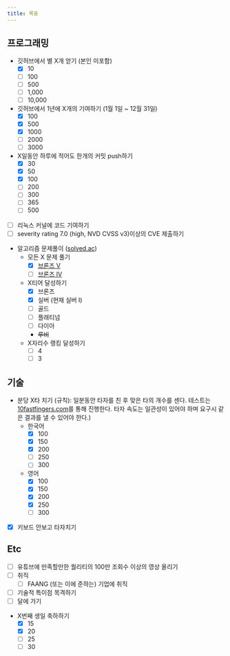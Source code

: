 ```yaml
---
title: 목표
---
```


## 프로그래밍

- 깃허브에서 별 X개 얻기 (본인 미포함)
  - [x] 10
  - [ ] 100
  - [ ] 500
  - [ ] 1,000
  - [ ] 10,000
- 깃허브에서 1년에 X개의 기여하기 (1월 1일 ~ 12월 31일)
  - [x] 100
  - [x] 500
  - [x] 1000
  - [ ] 2000
  - [ ] 3000
- X일동안 하루에 적어도 한개의 커밋 push하기
  - [x] 30
  - [x] 50
  - [x] 100
  - [ ] 200
  - [ ] 300
  - [ ] 365
  - [ ] 500
- [ ] 리눅스 커널에 코드 기여하기
- [ ] severity rating 7.0 (high, NVD CVSS v3)이상의 CVE 제출하기
- 알고리즘 문제풀이 ([solved.ac](https://solved.ac))
  - 모든 X 문제 풀기
    - [x] [브론즈 V](https://solved.ac/problems/level/1)
    - [ ] [브론즈 IV](https://solved.ac/problems/level/2)
  - X티어 달성하기
    - [x] 브론즈
    - [x] 실버 (현재 실버 I)
    - [ ] 골드
    - [ ] 플래티넘
    - [ ] 다이아
    - ~~루비~~
  - X자리수 랭킹 달성하기
    - [ ] 4
    - [ ] 3

## 기술

- 분당 X타 치기 (규칙): 일분동안 타자를 친 후 맞은 타의 개수를 센다. 테스트는 [10fastfingers.com](https://10fastfingers.com/typing-test)를 통해 진행한다. 타자 속도는 일관성이 있어야 하며 요구시 같은 결과를 낼 수 있어야 한다.)
  - 한국어
    - [x] 100
    - [x] 150
    - [x] 200
    - [ ] 250
    - [ ] 300
  - 영어
    - [x] 100
    - [x] 150
    - [x] 200
    - [x] 250
    - [ ] 300
- [x] 키보드 안보고 타자치기

## Etc

- [ ] 유튜브에 만족할만한 퀄리티의 100만 조회수 이상의 영상 올리기
- [ ] 취직
  - [ ] FAANG (또는 이에 준하는) 기업에 취직
- [ ] 기술적 특이점 목격하기
- [ ] 달에 가기
- X번째 생일 축하하기
  - [x] 15
  - [x] 20
  - [ ] 25
  - [ ] 30

